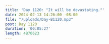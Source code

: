 ```yaml
---
title: 'Day 1120: "It will be devastating."'
date: 2024-02-13 14:26:00 -08:00
file: "/uploads/Day-B1120.mp3"
post: Day 1120
duration: '00:05:27'
length: 4870623
---
```


